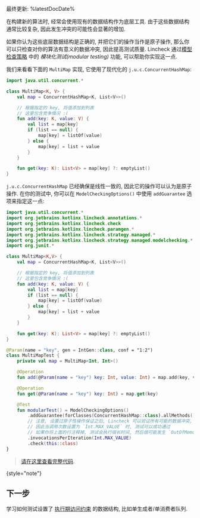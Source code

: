 [//]: # (title: 模块化测试)

最终更新: %latestDocDate%

在构建新的算法时, 经常会使用现有的数据结构作为底层工具.
由于这些数据结构通常比较复杂, 因此发生冲突的可能性会显著的增加.

如果你认为这些底层数据结构是正确的, 并把它们的操作当作是原子操作, 那么你可以只检查对你的算法有意义的数据冲突, 因此提高测试质量.
Lincheck 通过[模型检查策略](testing-strategies.html#model-checking) 中的 _模块化测试(modular testing)_ 功能,
可以帮助你实现这一点.

我们来看看下面的 `MultiMap` 实现, 它使用了现代化的 `j.u.c.ConcurrentHashMap`:

```kotlin
import java.util.concurrent.*

class MultiMap<K, V> {
    val map = ConcurrentHashMap<K, List<V>>()

    // 根据指定的 key, 将值添加到列表
    // 这里包含竞争情况 :(
    fun add(key: K, value: V) {
        val list = map[key]
        if (list == null) {
            map[key] = listOf(value)
        } else {
            map[key] = list + value
        }
    }

    fun get(key: K): List<V> = map[key] ?: emptyList()
}
```

`j.u.c.ConcurrentHashMap` 已经确保是线性一致的, 因此它的操作可以认为是原子操作.
在你的测试中, 你可以在 `ModelCheckingOptions()` 中使用 `addGuarantee` 选项来指定这一点:

```kotlin
import java.util.concurrent.*
import org.jetbrains.kotlinx.lincheck.annotations.*
import org.jetbrains.kotlinx.lincheck.check
import org.jetbrains.kotlinx.lincheck.paramgen.*
import org.jetbrains.kotlinx.lincheck.strategy.managed.*
import org.jetbrains.kotlinx.lincheck.strategy.managed.modelchecking.*
import org.junit.*

class MultiMap<K,V> {
    val map = ConcurrentHashMap<K, List<V>>()

    // 根据指定的 key, 将值添加到列表
    // 这里包含竞争情况 :(
    fun add(key: K, value: V) {
        val list = map[key]
        if (list == null) {
            map[key] = listOf(value)
        } else {
            map[key] = list + value
        }
    }

    fun get(key: K): List<V> = map[key] ?: emptyList()
}

@Param(name = "key", gen = IntGen::class, conf = "1:2")
class MultiMapTest {
    private val map = MultiMap<Int, Int>()

    @Operation
    fun add(@Param(name = "key") key: Int, value: Int) = map.add(key, value)

    @Operation
    fun get(@Param(name = "key") key: Int) = map.get(key)

    @Test
    fun modularTest() = ModelCheckingOptions()
        .addGuarantee(forClasses(ConcurrentHashMap::class).allMethods().treatAsAtomic())
        // 注意, 设置过原子性操作保证之后, Lincheck 可以验证所有可能的数据冲突,
        // 因此当调用次数设置为 `Int.MAX_VALUE` 时, 测试可以成功通过
        // 如果你将上面的行注释掉, 测试会执行很长时间, 然后很可能发生 `OutOfMemoryError` 错误而失败.
        .invocationsPerIteration(Int.MAX_VALUE)
        .check(this::class)
}
```

> [请在这里查看完整代码](https://github.com/Kotlin/kotlinx-lincheck/blob/guide/src/jvm/test/org/jetbrains/kotlinx/lincheck/test/guide/MultiMapTest.kt).
>
{style="note"}

## 下一步

学习如何测试设置了 [执行期访问约束](constraints.html) 的数据结构,
比如单生成者/单消费者队列.

